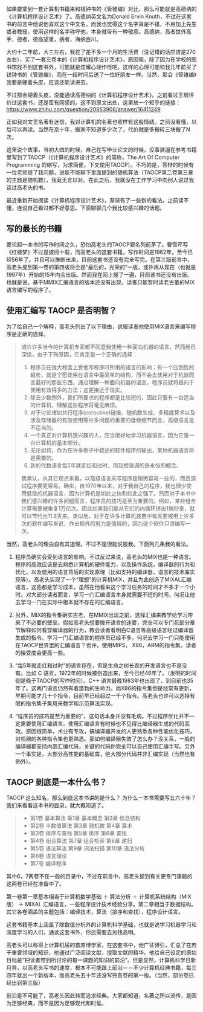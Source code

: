 如果要拿到一套计算机书籍来和钱钟书的《管锥编》对比，那么可能就是高德纳的《计算机程序设计艺术》了。高德纳英文名为Donald Ervin Knuth，不过在这套书的前言中他说他喜欢这个中文名，而我也觉得这个名字真是不错，不用加上先生或者教授，使用这样的名字称呼他，本身就带有一种敬意。高德纳，高者世外高手，德者，德高望重，纳者，海纳百川。

大约十二年前，大三左右，我花了差不多一个月的生活费（没记错的话应该是270左右），买了一套三卷本的《计算机程序设计艺术》，原因嘛，除了因为在学校的图书馆找不到这套书外，可能就是炫耀心理作怪吧。这样的心理可能和我几年前买了钱钟书的《管锥编》，而在一段时间后送了一位好朋友一样。当然，那会《管锥编》我要是硬着头皮，应该还能读进去。

不过那会硬着头皮，没能通读高德纳的《计算机程序设计艺术》。之前看过王垠评价过这套书，还是蛮有同感的。这不到原文出处，这里放一个知乎的链接：https://www.zhihu.com/question/20853906/answer/16411249

正如我对文艺名著有迷信，我对计算机的名著也照样有这般情结。之前没看懂，以后可以再读。当然在京十年，搬家不知道多少次了，代价就是多搬砖三块搬了N次。

这里说个故事，当初大四的时候，自己在写毕业论文的时候，没事装逼在参考书籍里写到了TAOCP（《计算机程序设计艺术》的简称，The Art Of Computer Programming 的缩写，为求简便，下文使用TAOCP）。不巧的是，答辩的时候有一位老师提了我问题，说能不能聊下里面提到的随机算法（TAOCP第二卷第三章的主题是随机数），我竟无言以对。在此之后，我就没在工作学习中向别人说过我读过高老头的书。

最近重新开始阅读《计算机程序设计艺术》，渐渐有了一些新的看法。之前读不懂，连说自己看过都不好意思。下面聊聊几个我比较感兴趣的话题。

## 写的最长的书籍

要论起一本书的写作时间之久，恐怕高老头的TAOCP要名列前茅了。曹雪芹写《红楼梦》不过是披阅十载，而高老头的这套书籍，写作时间是1962年，至今已经56年了。并且可以推断出来，目前这套书还没有完全写完。在第三版前言中，高老头提到第一卷的第四版将会是“最后的，光荣的”一版，或许再从现在（也就是1997年）开始的15年内会出版。然而我在网上搜了一遍，目前该书还没有出版。也就是说，基于MMIX汇编语言的版本还没有出现，读者只能暂时读老古董的MIX 语言编写的程序了。

## 使用汇编写 TAOCP 是否明智？

为了给自己一个解释，高老头列出了以下理由，说服读者他使用MIX语言来编写程序是正确的选择。

> 或许许多当今的计算机专家都不同意我使用一种面向机器的语言，然而我已深信，由于下列原因，它肯定是一个正确的选择：
> 1. 程序员在很大程度上受他写程序时所用的语言的影响；有一个压倒性的趋势，就是宁愿使用在语言中最简单的结构，而不会去使用对于机器而言最好的那些东西。通过理解一种面向机器的语言，程序员就将趋向于使用有效得多的方法；这更接近于现实。
> 2. 除去少数例外，我们所要求的程序都是比较短的，因此只要有一台适当的计算机，理解这些程序将毫无麻烦。
> 3. 对于讨论诸如共行程序(coroutine)链接、随机数生成、多精度算术以及涉及存储器的有效使用等许多问题的重要的低级细节而言，高级语言是不适当的。
> 4. 一个真正对计算机感兴趣的人，应当很好地学习机器语言，因为它是一台计算机的基本部分。
> 5. 无论如何，作为在许多例子中叙述的软件程序的输出，某种机器语言将是需要的。  
> 6. 新的代数语言每5年就走红和过时，而我想强调的是永恒的概念。
> 
> 我承认，从其它观点来看，以高级语言来写程序是稍微容易一些的，而且调试程序要更容易。确实，自1970年以来，对于我自己的程序，我也很少使用低级的机器语言，因为计算机是如此之快和如此之强了。然而对于本书中我们感兴趣的许多问题而言，程序员的技巧是至为重要的。例如，某些组合计算需要被重复1万亿次。因此如果我们能从它们的内循环挤出1微秒来，就可以节约出11.6天来。类似地，对于在许多计算机装置中每天要被用上许多次的软件编写来说，作出额外的努力是值得的，因为这个软件只须编写一次。

当然，高老头的理由自有其道理。不过不是很能说服我。下面列几条我的看法。

1. 程序员确实会受到语言的影响。不过反过来说，高老头的MIX也是一种语言。程序的高效应该是去熟悉计算机的硬件能力，以及操作系统，编译器的行为和优化，以及使用的语言背后的实现原理（比如支持的编译器，语言的技术库实现等）。高老头实现了一个“理想”的计算机MIX，并且为此创造了MIXAL汇编语言，这些都是学习成本，虽然在他看来这个学习任务的时间才不多才一个小时。对大部分读者而言，学习一门汇编语言本身就需要不短的时间，何况让他去学习一门在实际中根本就不存在的汇编语言。

2. 另外，MIX的指令集确实古老，在MMIX出现之前，选择汇编来教学给学习带来了不必要的壁垒。假如高老头想要拨开语言的迷雾，完全可以专门花部分章节解释如何看穿编译器的行为，教会读者看明白C语言等高级语言经过编译器生成的指令。学习一门汇编语言的程序员已经不多，何况去学习一门只能使用在TAOCP世界里的汇编语言？也许，使用MIPS， X86，ARM的指令集，读者的接受度会更高一些。

3. “每5年就走红和过时”的语言存在，但是生命之树长青的开发语言也不是没有。比如 C 语言，1972年的时候被创造出来，至今已经46年了。（发明的时间倒是晚于TAOCP的写作时间）。C++ 语言最晚1983年也出现了，到目前也35年了。这两门语言仍然有着蓬勃的生命力。而X86的指令集倒是经常有更新，早期可能才几十个指令，目前早已经超过一千个指令。高老头也许可以选择有限的指令集子集用来教学和示范算法实现。

4. “程序员的技巧是至为重要的”，这句话本身并没有毛病。不过程序优化并不一定需要使用汇编语言。使用汇编语言有时候也不见得比编译器生成的代码高效。原因很简单，术业有专攻，搞编译器开发的人更熟悉各种性能优化技巧，对机器的各种指令集也更熟悉。那如何编译器失效了怎么办？没关系，一般的编译器都支持内嵌汇编代码，关键的代码你完全可以自己使用汇编手写。另外一个事实是，大部分高性能的基础库，绝大部分代码并非汇编实现（当然也有例外）。

## TAOCP 到底是一本什么书？

TAOCP 这么知名，那么到底这本书讲的是什么？ 为什么一本书需要写五六十年？我们来看看这本书的目录，就大概知道了。


> - 第1卷 基本算法
	第1章 基本概念
	第2章 信息结构
> - 第2卷 半数值算法
	第3章 随机数
	第4章 算术
> - 第3卷 排序与查找
	第5章 排序
	第6章 查找
> - 第4卷 组合算法
	第7章 组合检索
	第8章 递归
> - 第5卷 语法算法
	第9章 词法扫描
	第10章 语法分析
> - 第6卷 语言理论
> - 第7卷 编译程序

其中6，7两卷不在一般的目录中，不过在前言中，高老头提到有关更专门课题的这两卷已经在准备中了。

第一卷第一章基本相当于计算机数学基础  ＋ 算法分析 ＋ 计算机系统结构（MIX版） ＋ MIXAL 汇编语言，一些程序设计技术经验分享。第二章相当于数据结构。其它各卷涵盖的主题包括：编译技术，算法（排序和查找），程序设计语言。

这套书籍基本上涵盖了除数值分析外的计算机科学基础，也就是说学习机器学习和深度学习的人们，通读这套书外，你还需要去另找高明。

高老头可以称得上计算机届的首席博学家，在这套书中，他广征博引，汇总了在若干重要领域的知识，他通过广泛阅读文献，提取文献的精华。他给自己设定的原始目标是“把读者带到所讨论的每一课题的知识的前沿”。但是显然，计算机科学日新月异，以高老头写书的速度，根本不可能跟上前沿－－不少计算机经典书籍，每三四年就出一个新版本，而高老头五十年还没写完各卷的第一版。（当然，部分卷已经出到第三版）

前沿是不可能了，高老头因此转而追求经典。大家都知道，名著之所以流传，是因为足够经典，而不是因为足够现代和时髦。
<!--stackedit_data:
eyJoaXN0b3J5IjpbMTY1NDUxMzEwMSwtMzczMTAyNjcsMTU4Nj
A0MDA4N119
-->
